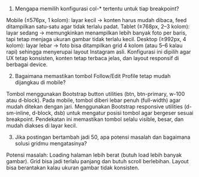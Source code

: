 1. Mengapa memilih konfigurasi col-* tertentu untuk tiap breakpoint?

 Mobile (≤576px, 1 kolom): layar kecil → konten harus mudah dibaca, feed ditampilkan satu-satu agar tidak terlalu padat.
 Tablet (≥768px, 2–3 kolom): layar sedang → memungkinkan menampilkan lebih banyak foto per baris, tapi tetap menjaga ukuran gambar tidak terlalu kecil.
 Desktop (≥992px, 4 kolom): layar lebar → foto bisa ditampilkan grid 4 kolom (atau 5–6 kalau rapi) sehingga menyerupai layout Instagram asli.
 Konfigurasi ini dipilih agar UX tetap konsisten, konten tetap terbaca jelas, dan layout responsif di berbagai device.

2. Bagaimana memastikan tombol Follow/Edit Profile tetap mudah dijangkau di mobile?

 Tombol menggunakan Bootstrap button utilities (btn, btn-primary, w-100 atau d-block).
 Pada mobile, tombol diberi lebar penuh (full-width) agar mudah ditekan dengan jari.
 Menggunakan Bootstrap responsive utilities (d-sm-inline, d-block, dsb) untuk mengatur posisi tombol agar bergeser sesuai breakpoint.
 Pendekatan ini memastikan tombol selalu visible, besar, dan mudah diakses di layar kecil.

3. Jika postingan bertambah jadi 50, apa potensi masalah dan bagaimana solusi gridmu mengatasinya?
   
 Potensi masalah:
 Loading halaman lebih berat (butuh load lebih banyak gambar).
 Grid bisa jadi terlalu panjang dan butuh scroll berlebihan.
 Layout bisa berantakan kalau ukuran gambar tidak konsisten.
